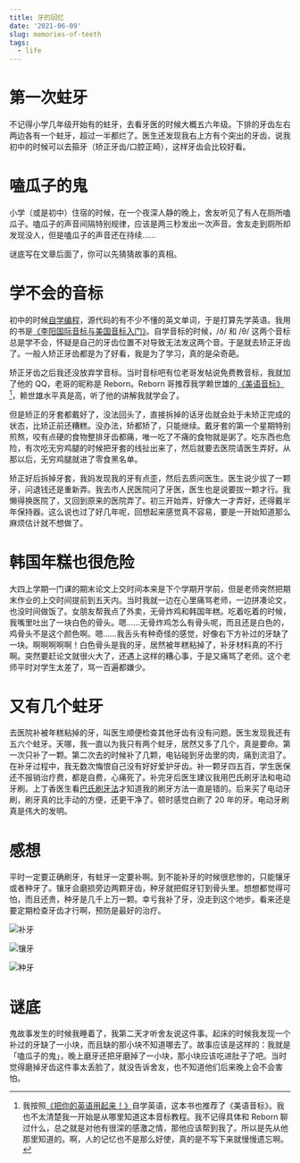 ```yaml
---
title: 牙的回忆
date: '2021-06-09'
slug: memories-of-teeth
tags:
  - life
---
```


<!--more-->

# 第一次蛀牙

不记得小学几年级开始有的蛀牙，去看牙医的时候大概五六年级。下排的牙齿左右两边各有一个蛀牙，超过一半都烂了。医生还发现我右上方有个突出的牙齿，说我初中的时候可以去箍牙（矫正牙齿/口腔正畸），这样牙齿会比较好看。

# 嗑瓜子的鬼

小学（或是初中）住宿的时候，在一个夜深人静的晚上，舍友听见了有人在厕所嗑瓜子。嗑瓜子的声音间隔特别规律，应该是两三秒发出一次声音。舍友走到厕所却发现没人，但是嗑瓜子的声音还在持续……

谜底写在文章后面了，你可以先猜猜故事的真相。


# 学不会的音标

初中的时候[自学编程](/post/2021/02/18/live-for-myself/)，源代码的有不少不懂的英文单词，于是打算先学英语。我用的书是[《李阳国际音标与美国音标入门》](https://book.douban.com/subject/3859023/)。自学音标的时候，/ð/ 和 /θ/ 这两个音标总是学不会，怀疑是自己的牙齿位置不对导致无法发这两个音。于是就去矫正牙齿了。一般人矫正牙齿都是为了好看，我是为了学习，真的是朵奇葩。

矫正牙齿之后我还没放弃学音标。当时音标吧有位老哥发帖说免费教音标，我就加了他的 QQ，老哥的昵称是 Reborn。Reborn 哥推荐我学赖世雄的[《美语音标》](https://book.douban.com/subject/4201317/)[^biao]，赖世雄水平真是高，听了他的讲解我就学会了。

[^biao]: 我按照[《把你的英语用起来！》](https://book.douban.com/subject/3748247/)自学英语，这本书也推荐了《美语音标》。我也不太清楚我一开始是从哪里知道这本音标教程。我不记得具体和 Reborn 聊过什么，总之就是对他有很深的感激之情，那他应该帮到我了。所以是先从他那里知道的。啊，人的记忆也不是那么好使，真的是不写下来就慢慢遗忘啊。

但是矫正的牙套都戴好了，没法回头了，直接拆掉的话牙齿就会处于未矫正完成的状态，比矫正前还糟糕。没办法，矫都矫了，只能继续。戴牙套的第一个星期特别煎熬，咬有点硬的食物整排牙齿都痛，唯一吃了不痛的食物就是粥了。吃东西也危险，有次吃无穷鸡腿的时候把牙套的线扯出来了，然后就要去医院请医生弄好。从那以后，无穷鸡腿就进了零食黑名单。

矫正好后拆掉牙套，我妈发现我的牙有点歪，然后去质问医生。医生说少拔了一颗牙，问退钱还是重新弄。我去市人民医院问了牙医，医生也是说要拔一颗才行。我懒得换医院了，又回到原来的医院弄了。初三开始弄，好像大一才弄好，还得戴半年保持器。这么说也过了好几年呢，回想起来感觉真不容易，要是一开始知道那么麻烦估计就不想做了。

# 韩国年糕也很危险

大四上学期一门课的期末论文上交时间本来是下个学期开学前，但是老师突然把期末作业的上交时间提前到五天内。当时我就一边在心里痛骂老师，一边拼凑论文，也没时间做饭了。女朋友帮我点了外卖，无骨炸鸡和韩国年糕。吃着吃着的时候，我嘴里吐出了一块白色的骨头。嗯……无骨炸鸡怎么有骨头呢，而且还是白色的，鸡骨头不是这个颜色啊。嗯……我舌头有种奇怪的感觉，好像右下方补过的牙缺了一块。啊啊啊啊啊！白色骨头是我的牙，居然被年糕粘掉了，补牙材料真的不行啊。突然要赶论文就很火大了，还遇上这样的糟心事，于是又痛骂了老师。这个老师平时对学生太差了，骂一百遍都嫌少。

# 又有几个蛀牙

去医院补被年糕粘掉的牙，叫医生顺便检查其他牙齿有没有问题。医生发现我还有五六个蛀牙。天哪，我一直以为我只有两个蛀牙，居然又多了几个，真是要命。第一次只补了一颗。第二次去的时候补了几颗，电钻碰到牙齿里的肉，痛到流泪了。在补牙过程中，我无数次悔恨自己没有好好爱护牙齿。补一颗牙四五百，学生医保还不报销治疗费，都是自费，心痛死了。补完牙后医生建议我用巴氏刷牙法和电动牙刷。上丁香医生看[巴氏刷牙法](https://dxy.com/article/28249)才知道我的刷牙方法一直是错的。后来买了电动牙刷，刷牙真的比手动的方便，还更干净了。顿时感觉白刷了 20 年的牙。电动牙刷真是伟大的发明。

# 感想

平时一定要正确刷牙，有蛀牙一定要补啊。到不能补牙的时候很悲惨的，只能镶牙或者种牙了。镶牙会磨损旁边两颗牙齿，种牙就把假牙钉到骨头里。想想都觉得可怕，而且还贵，种牙是几千上万一颗。幸亏我补了牙，没走到这个地步。看来还是要定期检查牙齿才行啊，预防是最好的治疗。


![补牙](https://cdn.jsdelivr.net/gh/CyrusYip/blog-static/images/2021-06-09_dental-fillings.jpg)

![镶牙](https://cdn.jsdelivr.net/gh/CyrusYip/blog-static/images/2021-06-09_denture.jpeg)

![种牙](https://cdn.jsdelivr.net/gh/CyrusYip/blog-static/images/2021-06-09_dental-implant.jpg)

# 谜底

鬼故事发生的时候我睡着了，我第二天才听舍友说这件事。起床的时候我发现一个补过的牙缺了一小块，而且缺的那小块不知道哪去了。故事应该是这样的：我就是「嗑瓜子的鬼」，晚上磨牙还把牙磨掉了一小块，那小块应该吃进肚子了吧。当时觉得磨掉牙齿这件事太丢脸了，就没告诉舍友，也不知道他们后来晚上会不会害怕。